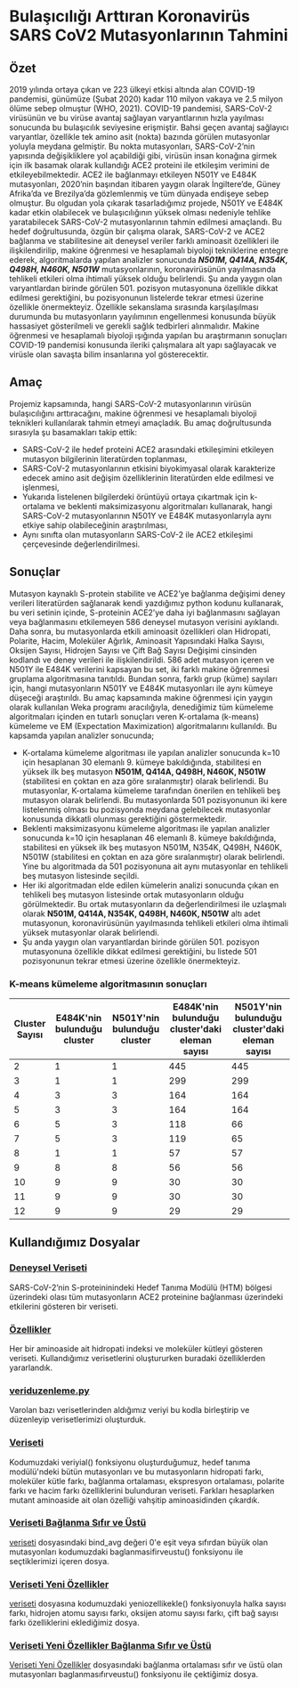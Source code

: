 # Bulaşıcılığı Arttıran Koronavirüs SARS CoV2 Mutasyonlarının Tahmini
## Özet
2019 yılında ortaya çıkan ve 223 ülkeyi etkisi altında alan COVID-19 pandemisi, günümüze (Şubat 2020) kadar 110 milyon vakaya ve 2.5 milyon ölüme sebep olmuştur (WHO, 2021). COVID-19 pandemisi, SARS-CoV-2 virüsünün ve bu virüse avantaj sağlayan varyantlarının hızla yayılması sonucunda bu bulaşıcılık seviyesine erişmiştir. Bahsi geçen avantaj sağlayıcı varyantlar, özellikle tek amino asit (nokta) bazında görülen mutasyonlar yoluyla meydana gelmiştir. Bu nokta mutasyonları, SARS-CoV-2’nin yapısında değişikliklere yol açabildiği gibi, virüsün insan konağına girmek için ilk basamak olarak kullandığı ACE2 proteini ile etkileşim verimini de etkileyebilmektedir. ACE2 ile bağlanmayı etkileyen N501Y ve E484K mutasyonları, 2020’nin başından itibaren yaygın olarak İngiltere’de, Güney Afrika’da ve Brezilya’da gözlemlenmiş ve tüm dünyada endişeye sebep olmuştur. Bu olgudan yola çıkarak tasarladığımız projede, N501Y ve E484K kadar etkin olabilecek ve bulaşıcılığının yüksek olması nedeniyle tehlike yaratabilecek SARS-CoV-2 mutasyonlarının tahmin edilmesi amaçlandı. Bu hedef doğrultusunda, özgün bir çalışma olarak, SARS-CoV-2 ve ACE2 bağlanma ve stabilitesine ait deneysel veriler farklı aminoasit özellikleri ile ilişkilendirilip, makine öğrenmesi ve hesaplamalı biyoloji tekniklerine entegre ederek, algoritmalarda yapılan analizler sonucunda _**N501M, Q414A, N354K, Q498H, N460K, N501W**_ mutasyonlarının, koronavirüsünün yayılmasında tehlikeli etkileri olma ihtimali yüksek olduğu belirlendi. Şu anda yaygın olan varyantlardan birinde görülen 501. pozisyon mutasyonuna özellikle dikkat edilmesi gerektiğini, bu pozisyonunun listelerde tekrar etmesi üzerine özellikle önermekteyiz. Özellikle sekanslama sırasında karşılaşılması durumunda bu mutasyonların yayılımının engellenmesi konusunda büyük hassasiyet gösterilmeli ve gerekli sağlık tedbirleri alınmalıdır. Makine öğrenmesi ve hesaplamalı biyoloji ışığında yapılan bu araştırmanın sonuçları COVID-19 pandemisi konusunda ileriki çalışmalara alt yapı sağlayacak ve virüsle olan savaşta bilim insanlarına yol gösterecektir. 

## Amaç
Projemiz kapsamında, hangi SARS-CoV-2 mutasyonlarının virüsün bulaşıcılığını arttıracağını, makine öğrenmesi ve hesaplamalı biyoloji teknikleri kullanılarak tahmin etmeyi amaçladık. Bu amaç doğrultusunda sırasıyla şu basamakları takip ettik:
 * SARS-CoV-2 ile hedef proteini ACE2 arasındaki etkileşimini etkileyen mutasyon bilgilerinin literatürden toplanması,
 * SARS-CoV-2 mutasyonlarının etkisini biyokimyasal olarak karakterize edecek amino asit değişim özelliklerinin literatürden elde edilmesi ve işlenmesi,
 * Yukarıda listelenen bilgilerdeki örüntüyü ortaya çıkartmak için k-ortalama ve beklenti maksimizasyonu algoritmaları kullanarak, hangi SARS-CoV-2 mutasyonlarının N501Y ve E484K     mutasyonlarıyla aynı etkiye sahip olabileceğinin araştırılması,
 * Aynı sınıfta olan mutasyonların SARS-CoV-2 ile ACE2 etkileşimi çerçevesinde değerlendirilmesi.

## Sonuçlar
Mutasyon kaynaklı S-protein stabilite ve ACE2’ye bağlanma değişimi deney verileri literatürden sağlanarak kendi yazdığımız python kodunu kullanarak, bu veri setinin içinde, S-proteinin ACE2’ye daha iyi bağlanmasını sağlayan veya bağlanmasını etkilemeyen 586 deneysel mutasyon verisini ayıklandı. Daha sonra, bu mutasyonlarda etkili aminoasit özellikleri olan Hidropati, Polarite, Hacim, Moleküler Ağırlık, Aminoasit Yapısındaki Halka Sayısı, Oksijen Sayısı, Hidrojen Sayısı ve Çift Bağ Sayısı Değişimi cinsinden kodlandı ve deney verileri ile ilişkilendirildi. 586 adet mutasyon içeren ve N501Y ile E484K verilerini kapsayan bu set, iki farklı makine öğrenmesi gruplama algoritmasına tanıtıldı. Bundan sonra, farklı grup (küme) sayıları için, hangi mutasyonların N501Y ve E484K mutasyonları ile aynı kümeye düşeceği araştırıldı. Bu amaç kapsamında makine öğrenmesi için yaygın olarak kullanılan Weka programı aracılığıyla, denediğimiz tüm kümeleme algoritmaları içinden en tutarlı sonuçları veren K-ortalama (k-means) kümeleme ve EM (Expectation Maximization) algoritmalarını kullanıldı. Bu kapsamda yapılan analizler sonucunda;
* K-ortalama kümeleme algoritması ile yapılan analizler sonucunda k=10 için hesaplanan 30 elemanlı 9. kümeye bakıldığında, stabilitesi en yüksek ilk beş mutasyon **N501M, Q414A, Q498H, N460K, N501W** (stabilitesi en çoktan en aza göre sıralanmıştır) olarak belirlendi. Bu mutasyonlar, K-ortalama kümeleme tarafından önerilen en tehlikeli beş mutasyon olarak belirlendi. Bu mutasyonlarda 501 pozisyonunun iki kere listelenmiş olması bu pozisyonda meydana gelebilecek mutasyonlar konusunda dikkatli olunması gerektiğini göstermektedir.
* Beklenti maksimizasyonu kümeleme algoritması ile yapılan analizler sonucunda k=10 için hesaplanan 46 elemanlı 8. kümeye bakıldığında, stabilitesi en yüksek ilk beş mutasyon N501M, N354K, Q498H, N460K, N501W (stabilitesi en çoktan en aza göre sıralanmıştır) olarak belirlendi. Yine bu algoritmada da 501 pozisyonuna ait aynı mutasyonlar en tehlikeli beş mutasyon listesinde seçildi.
* Her iki algoritmadan elde edilen kümelerin analizi sonucunda çıkan en tehlikeli beş mutasyon listesinde ortak mutasyonların olduğu görülmektedir. Bu ortak mutasyonların da değerlendirilmesi ile uzlaşmalı olarak **N501M, Q414A, N354K, Q498H, N460K, N501W** altı adet mutasyonun, koronavirüsünün yayılmasında tehlikeli etkileri olma ihtimali yüksek mutasyonlar olarak belirlendi. 
* Şu anda yaygın olan varyantlardan birinde görülen 501. pozisyon mutasyonuna özellikle dikkat edilmesi gerektiğini, bu listede 501 pozisyonunun tekrar etmesi üzerine özellikle önermekteyiz.
### K-means kümeleme algoritmasının sonuçları
| Cluster Sayısı | E484K'nin bulunduğu cluster | N501Y'nin bulunduğu cluster | E484K'nin bulunduğu cluster'daki eleman sayısı | N501Y'nin bulunduğu cluster'daki eleman sayısı |
|----------------|-----------------------------|-----------------------------|------------------------------------------------|------------------------------------------------|
| 2              | 1                           | 1                           | 445                                            | 445                                            |
| 3              | 1                           | 1                           | 299                                            | 299                                            |
| 4              | 3                           | 3                           | 164                                            | 164                                            |
| 5              | 3                           | 3                           | 164                                            | 164                                            |
| 6              | 5                           | 3                           | 118                                            | 66                                             |
| 7              | 5                           | 3                           | 119                                            | 65                                             |
| 8              | 1                           | 1                           | 57                                             | 57                                             |
| 9              | 8                           | 8                           | 56                                             | 56                                             |
| 10             | 9                           | 9                           | 30                                             | 30                                             |
| 11             | 9                           | 9                           | 30                                             | 30                                             |
| 12             | 9                           | 9                           | 29                                             | 29                                             |

## Kullandığımız Dosyalar
### [Deneysel Veriseti](https://github.com/BiyoinformatikProje/Bulasiciligi-Arttiran-Koronavirus-SARS-CoV-2-Mutasyonlarinin-Tahmini/blob/main/Deneysel_veriseti.csv)
SARS-CoV-2’nin S-proteininindeki Hedef Tanıma Modülü (HTM) bölgesi üzerindeki olası tüm mutasyonların ACE2 proteinine bağlanması üzerindeki etkilerini gösteren bir veriseti.
### [Özellikler](https://github.com/BiyoinformatikProje/Bulasiciligi-Arttiran-Koronavirus-SARS-CoV-2-Mutasyonlarinin-Tahmini/blob/main/Ozellikler.csv)
Her bir aminoaside ait hidropati indeksi ve moleküler kütleyi gösteren veriseti. Kullandığımız verisetlerini oluştururken buradaki özelliklerden yararlandık.
### [veriduzenleme.py](https://github.com/BiyoinformatikProje/Bulasiciligi-Arttiran-Koronavirus-SARS-CoV-2-Mutasyonlarinin-Tahmini/blob/main/veriduzenleme.py)
Varolan bazı verisetlerinden aldığımız veriyi bu kodla birleştirip ve düzenleyip verisetlerimizi oluşturduk.
### [Veriseti](https://github.com/BiyoinformatikProje/Bulasiciligi-Arttiran-Koronavirus-SARS-CoV-2-Mutasyonlarinin-Tahmini/blob/main/veriseti.csv)
Kodumuzdaki veriyial() fonksiyonu oluşturduğumuz, hedef tanıma modülü'ndeki bütün mutasyonları ve bu mutasyonların hidropati farkı, moleküler kütle farkı, bağlanma ortalaması, ekspresyon ortalaması, polarite farkı ve hacim farkı özelliklerini bulunduran veriseti. Farkları hesaplarken mutant aminoaside ait olan özelliği vahşitip aminoasidinden çıkardık.
### [Veriseti Bağlanma Sıfır ve Üstü](https://github.com/BiyoinformatikProje/Bulasiciligi-Arttiran-Koronavirus-SARS-CoV-2-Mutasyonlarinin-Tahmini/blob/main/veriseti_baglanma_sifir_ve_ustu)
[veriseti](https://github.com/BiyoinformatikProje/Bulasiciligi-Arttiran-Koronavirus-SARS-CoV-2-Mutasyonlarinin-Tahmini/blob/main/veriseti.csv) dosyasındaki bind_avg değeri 0'e eşit veya sıfırdan büyük olan mutasyonları kodumuzdaki baglanmasifirveustu() fonksiyonu ile seçtiklerimizi içeren dosya.
### [Veriseti Yeni Özellikler](https://github.com/BiyoinformatikProje/Bulasiciligi-Arttiran-Koronavirus-SARS-CoV-2-Mutasyonlarinin-Tahmini/blob/main/veriseti_yeni_ozellikler) 
[veriseti](https://github.com/BiyoinformatikProje/Bulasiciligi-Arttiran-Koronavirus-SARS-CoV-2-Mutasyonlarinin-Tahmini/blob/main/veriseti.csv) dosyasına kodumuzdaki yeniozellikekle() fonksiyonuyla halka sayısı farkı, hidrojen atomu sayısı farkı, oksijen atomu sayısı farkı, çift bağ sayısı farkı özelliklerini eklediğimiz dosya.
### [Veriseti Yeni Özellikler Bağlanma Sıfır ve Üstü](https://github.com/BiyoinformatikProje/Bulasiciligi-Arttiran-Koronavirus-SARS-CoV-2-Mutasyonlarinin-Tahmini/blob/main/Veriseti_Yeni_Ozellikler_Baglanma_Sifir_ve_Ustu.csv)
[Veriseti Yeni Özellikler](https://github.com/BiyoinformatikProje/Bulasiciligi-Arttiran-Koronavirus-SARS-CoV-2-Mutasyonlarinin-Tahmini/blob/main/veriseti_yeni_ozellikler)
dosyasındaki bağlanma ortalaması sıfır ve üstü olan mutasyonları baglanmasıfırveustu() fonksiyonu ile çektiğimiz dosya.
